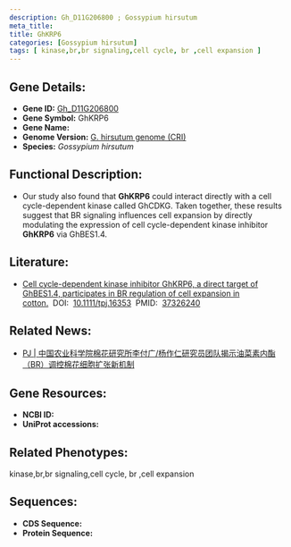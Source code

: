 ```yaml
---
description: Gh_D11G206800 ; Gossypium hirsutum
meta_title:
title: GhKRP6
categories: [Gossypium hirsutum]
tags: [ kinase,br,br signaling,cell cycle, br ,cell expansion ]
---
```


## Gene Details:
- **Gene ID:**	[Gh_D11G206800]()
- **Gene Symbol:** GhKRP6
- **Gene Name:** 
- **Genome Version:** [G. hirsutum genome (CRI)]()
- **Species:** *Gossypium hirsutum*

## Functional Description:
   -  Our study also found that **GhKRP6** could interact directly with a cell cycle-dependent kinase called GhCDKG. Taken together, these results suggest that BR signaling influences cell expansion by directly modulating the expression of cell cycle-dependent kinase inhibitor **GhKRP6** via GhBES1.4.

## Literature:
   - [Cell cycle-dependent kinase inhibitor GhKRP6, a direct target of GhBES1.4, participates in BR regulation of cell expansion in cotton.]( https://onlinelibrary.wiley.com/doi/10.1111/tpj.16353)&nbsp;&nbsp;DOI:&nbsp;&nbsp;[10.1111/tpj.16353](https://onlinelibrary.wiley.com/doi/10.1111/tpj.16353)&nbsp;&nbsp;PMID:&nbsp;&nbsp;[37326240](https://pubmed.ncbi.nlm.nih.gov/37326240/)

## Related News:
   - [PJ | 中国农业科学院棉花研究所李付广/杨作仁研究员团队揭示油菜素内酯（BR）调控棉花细胞扩张新机制](https://mp.weixin.qq.com/s/yFom_7nwx8p7zM8K3KK3xQ)

## Gene Resources:
- **NCBI ID:** [](https://www.ncbi.nlm.nih.gov/gene/?term=)
- **UniProt accessions:** [](https://www.uniprot.org/uniprotkb//entry)

## Related Phenotypes:
kinase,br,br signaling,cell cycle, br ,cell expansion

## Sequences:
- **CDS Sequence:**
- **Protein Sequence:**

